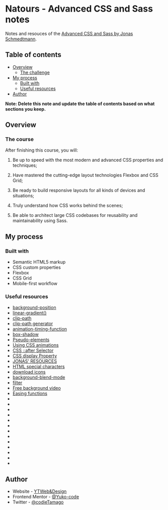# Natours - Advanced CSS and Sass notes

Notes and resouces of the [Advanced CSS and Sass by Jonas Schmedtmann](https://www.udemy.com/).

## Table of contents

- [Overview](#overview)
  - [The challenge](#the-challenge)
- [My process](#my-process)
  - [Built with](#built-with)
  - [Useful resources](#useful-resources)
- [Author](#author)

**Note: Delete this note and update the table of contents based on what sections you keep.**

## Overview

### The course

After finishing this course, you will:

1) Be up to speed with the most modern and advanced CSS properties and techniques;

2) Have mastered the cutting-edge layout technologies Flexbox and CSS Grid;

3) Be ready to build responsive layouts for all kinds of devices and situations;

4) Truly understand how CSS works behind the scenes;

5) Be able to architect large CSS codebases for reusability and maintainability using Sass.



## My process

### Built with

- Semantic HTML5 markup
- CSS custom properties
- Flexbox
- CSS Grid
- Mobile-first workflow

### Useful resources

- [background-position](https://developer.mozilla.org/en-US/docs/Web/CSS/background-position)
- [linear-gradient()](https://developer.mozilla.org/en-US/docs/Web/CSS/gradient/linear-gradient())
- [clip-path](https://developer.mozilla.org/en-US/docs/Web/CSS/clip-path)
- [clip-path generator](https://bennettfeely.com/clippy/)
- [animation-timing-function](https://developer.mozilla.org/en-US/docs/Web/CSS/animation-timing-function)
- [box-shadow](https://developer.mozilla.org/en-US/docs/Web/CSS/box-shadow)
- [Pseudo-elements](https://developer.mozilla.org/en-US/docs/Web/CSS/Pseudo-elements)
- [Using CSS animations](https://developer.mozilla.org/en-US/docs/Web/CSS/CSS_Animations/Using_CSS_animations)
- [CSS ::after Selector](https://www.w3schools.com/cssref/sel_after.asp)
- [CSS display Property](https://www.w3schools.com/cssref/pr_class_display.asp)
- [JONAS' RESOURCES](https://codingheroes.io/resources/)
- [HTML special characters](https://css-tricks.com/snippets/html/glyphs/)
- [download icons](https://linea.io/)
- [background-blend-mode](https://developer.mozilla.org/en-US/docs/Web/CSS/background-blend-mode)
- [filter](https://developer.mozilla.org/en-US/docs/Web/CSS/filter)
- [Free background video](https://coverr.co/)
- [Easing functions](https://easings.net/)
- []()
- []()
- []()
- []()
- []()
- []()
- []()
- []()
- []()
- []()
- []()
- []()
- []()





## Author

- Website - [YTWeb&Design](https://ytwebxdesign.com/)
- Frontend Mentor - [@Yuko-code](https://www.frontendmentor.io/profile/Yuko-code)
- Twitter - [@codieTamago](https://www.twitter.com/codieTamago)